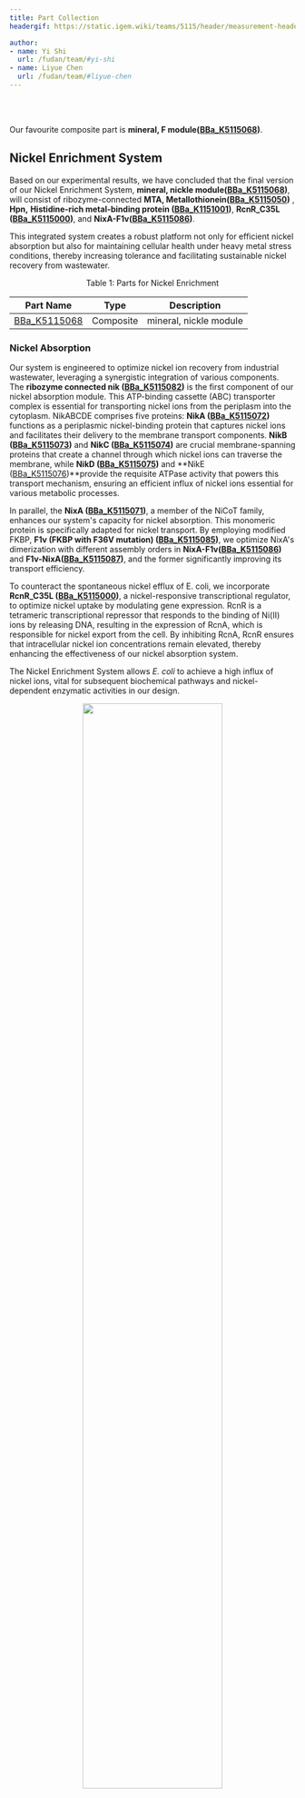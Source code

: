 ```yaml
---
title: Part Collection
headergif: https://static.igem.wiki/teams/5115/header/measurement-header.gif

author:
- name: Yi Shi
  url: /fudan/team/#yi-shi
- name: Liyue Chen
  url: /fudan/team/#liyue-chen
---
```


<br><br>

Our favourite composite part is **mineral, F module([BBa_K5115068](https://parts.igem.org/Part:BBa_K5115068))**.

## Nickel Enrichment System

Based on our experimental results, we have concluded that the final version of our Nickel Enrichment System, **mineral, nickle module([BBa_K5115068]([BBa_K5115068](https://parts.igem.org/Part:BBa_K5115068)))**, will consist of ribozyme-connected **MTA, Metallothionein([BBa_K5115050](https://parts.igem.org/Part:BBa_K5115050))** , **Hpn,** **Histidine-rich metal-binding protein ([BBa_K1151001](https://parts.igem.org/Part:BBa_K1151001))**, **RcnR_C35L ([BBa_K5115000](https://parts.igem.org/Part:BBa_K5115000))**, and **NixA-F1v([BBa_K5115086](https://parts.igem.org/Part:BBa_K5115086))**. 

This integrated system creates a robust platform not only for efficient nickel absorption but also for maintaining cellular health under heavy metal stress conditions, thereby increasing tolerance and facilitating sustainable nickel recovery from wastewater.

<div style="text-align: center;">
   <p>Table 1: Parts for Nickel Enrichment</p>
</div>

| Part Name                                                | Type      | Description             |
| -------------------------------------------------------- | --------- | ----------------------- |
| [BBa_K5115068](https://parts.igem.org/Part:BBa_K5115068) | Composite | mineral,  nickle module |

### Nickel Absorption

Our system is engineered to optimize nickel ion recovery from industrial wastewater, leveraging a synergistic integration of various components. The **ribozyme connected nik ([BBa_K5115082](https://parts.igem.org/Part:BBa_K5115082))** is the first component of our nickel absorption module. This ATP-binding cassette (ABC) transporter complex is essential for transporting nickel ions from the periplasm into the cytoplasm. NikABCDE comprises five proteins: **NikA ([BBa_K5115072](https://parts.igem.org/Part:BBa_K5115072))** functions as a periplasmic nickel-binding protein that captures nickel ions and facilitates their delivery to the membrane transport components. **NikB ([BBa_K5115073](https://parts.igem.org/Part:BBa_K5115073))** and **NikC ([BBa_K5115074](https://parts.igem.org/Part:BBa_K5115074))** are crucial membrane-spanning proteins that create a channel through which nickel ions can traverse the membrane, while **NikD ([BBa_K5115075](https://parts.igem.org/Part:BBa_K5115075))** and **NikE ([BBa_K5115076](https://parts.igem.org/Part:BBa_K5115076))**provide the requisite ATPase activity that powers this transport mechanism, ensuring an efficient influx of nickel ions essential for various metabolic processes.

In parallel, the **NixA ([BBa_K5115071](https://parts.igem.org/Part:BBa_K5115071))**, a member of the NiCoT family, enhances our system's capacity for nickel absorption. This monomeric protein is specifically adapted for nickel transport. By employing modified FKBP, **F1v (FKBP with F36V mutation) ([BBa_K5115085](https://parts.igem.org/Part:BBa_K5115085))**, we optimize NixA's dimerization with different assembly orders in **NixA-F1v([BBa_K5115086](https://parts.igem.org/Part:BBa_K5115086))** and **F1v-NixA([BBa_K5115087](https://parts.igem.org/Part:BBa_K5115087))**, and the former significantly improving its transport efficiency.

To counteract the spontaneous nickel efflux of E. coli, we incorporate **RcnR_C35L ([BBa_K5115000](https://parts.igem.org/Part:BBa_K5115000))**, a nickel-responsive transcriptional regulator, to optimize nickel uptake by modulating gene expression. RcnR is a tetrameric transcriptional repressor that responds to the binding of Ni(II) ions by releasing DNA, resulting in the expression of RcnA, which is responsible for nickel export from the cell. By inhibiting RcnA, RcnR ensures that intracellular nickel ion concentrations remain elevated, thereby enhancing the effectiveness of our nickel absorption system. 

The Nickel Enrichment System allows *E. coli* to achieve a high influx of nickel ions, vital for subsequent biochemical pathways and nickel-dependent enzymatic activities in our design.

<div style="text-align: center;" id="fig-1">
<img src="https://static.igem.wiki/teams/4765/wiki/czy/prap-1-czy.png"
style='width:70%'>
<br>
<div>
<p><small style="color: gray">Figure 1: Mechanistic Overview of Nickel Uptake.
   <br>
  This diagram illustrates the interaction and functions of the nik operon, NixA transporter, RcnR regulator, and NixA-F1v in facilitating nickel ion absorption <em>E. coli</em></small></p>
</div>
</div>

<div style="text-align: center;">
   <p>Table 2: Parts for Nickel Absorption</p>
</div>

| Part Name                                                | Type      | Description                                                  |
| -------------------------------------------------------- | --------- | ------------------------------------------------------------ |
| [BBa_K5115000](https://parts.igem.org/Part:BBa_K5115000) | Coding    | RcnR_C35L – nickel-responsive transcriptional regulator that modulates gene expression for nickel homeostasis. |
| [BBa_K5115050](https://parts.igem.org/Part:BBa_K5115050) | Coding    | Metallothionein from *Pisum sativum* for heavy metal binding, protecting cells from nickel toxicity. |
| [BBa_K5115071](https://parts.igem.org/Part:BBa_K5115071) | Coding    | NixA – nickel transporter, enhanced dimerization via FKBP for improved transport efficiency. |
| [BBa_K5115072](https://parts.igem.org/Part:BBa_K5115072) | Coding    | NikA – periplasmic nickel-binding protein, essential for nickel ion capture and delivery to transport components. |
| [BBa_K5115073](https://parts.igem.org/Part:BBa_K5115073) | Coding    | NikB – integral membrane protein that forms part of the transport channel for nickel ions. |
| [BBa_K5115074](https://parts.igem.org/Part:BBa_K5115074) | Coding    | NikC – integral membrane protein facilitating the movement of nickel ions across the membrane. |
| [BBa_K5115075](https://parts.igem.org/Part:BBa_K5115075) | Coding    | NikD – ATPase that powers the transporter, essential for the active transport of nickel ions. |
| [BBa_K5115076](https://parts.igem.org/Part:BBa_K5115076) | Coding    | NikE – ATP-binding component crucial for the proper functioning and assembly of the NikABCDE operon. |
| [BBa_K5115077](https://parts.igem.org/Part:BBa_K5115077) | Composite | ribozyme+RBS+nikA+stem-loop                                  |
| [BBa_K5115078](https://parts.igem.org/Part:BBa_K5115078) | Composite | ribozyme+RBS+nikB+stem-loop                                  |
| [BBa_K5115079](https://parts.igem.org/Part:BBa_K5115079) | Composite | ribozyme+RBS+nikC+stem-loop                                  |
| [BBa_K5115080](https://parts.igem.org/Part:BBa_K5115080) | Composite | ribozyme+RBS+nikD+stem-loop                                  |
| [BBa_K5115081](https://parts.igem.org/Part:BBa_K5115081) | Composite | ribozyme+RBS+nikE+stem-loop                                  |
| [BBa_K5115082](https://parts.igem.org/Part:BBa_K5115082) | Composite | ribozyme  connected nik - Post-transcriptional regulation element for the nik operon. |
| [BBa_K5115085](https://parts.igem.org/Part:BBa_K5115085) | Coding    | F1v (FKBP with F36V mutation) -                              |
| [BBa_K5115086](https://parts.igem.org/Part:BBa_K5115086) | Composite | NixA-F1v -                                                   |
| [BBa_K5115087](https://parts.igem.org/Part:BBa_K5115087) | Composite | F1v-NixA -                                                   |

### Nickel Tolerance

To enhance nickel tolerance in our engineered *E. coli*, we integrate **Hpn,** **Histidine-rich metal-binding protein ([BBa_K1151001](https://parts.igem.org/Part:BBa_K1151001)) **and **MTA, Metallothionein([BBa_K5115050](https://parts.igem.org/Part:BBa_K5115050))** leveraging their unique properties to mitigate nickel toxicity while optimizing absorption.

**Histidine-rich metal-binding protein ([BBa_K1151001](https://parts.igem.org/Part:BBa_K1151001))** , is a crucial component of our nickel tolerance strategy. This protein, derived from *Helicobacter pylori*, is characterized by its high histidine content. Its structure allows it to exist in various multimeric forms in solution. The primary function of Hpn is to bind nickel ions, with the ability to sequester up to five Ni²⁺ ions per monomer in a pH-dependent manner (optimal at pH 7.4). This property is essential for maintaining nickel homeostasis within the bacterial cell, especially in environments with elevated metal concentrations. By binding and storing excess nickel, Hpn prevents harmful interactions between nickel ions and cellular machinery, thereby promoting the survival and functionality of *E. coli* in nickel-rich conditions.

Our improved construct, **Ribozyme + RBS + Hpn + stem-loop([BBa_K5115036](https://parts.igem.org/Part:BBa_K5115036))**, is designed to enhance the expression of Hpn within our ribozyme-assisted polycistronic co-expression system. This system ensures robust expression of Hpn, facilitating effective nickel detoxification.

In addition to Hpn, we incorporate **MTA, Metallothionein([BBa_K5115050](https://parts.igem.org/Part:BBa_K5115050))** , sourced from *Pisum sativum*. MTA is a cysteine-rich protein known for its high binding affinity for various heavy metals, including nickel. By sequestering excess nickel ions, MTA further reduces the potential cytotoxic effects associated with elevated nickel levels. This dual strategy, combining Hpn and MTA, enhances the overall nickel absorptivity of our engineered bacteria while simultaneously minimizing the harmful effects of nickel accumulation.

Together, the synergistic action of **Ribozyme + RBS + Hpn + stem-loop([BBa_K5115036](https://parts.igem.org/Part:BBa_K5115036))**, and **MTA, Metallothionein([BBa_K5115050](https://parts.igem.org/Part:BBa_K5115050))** establishes a comprehensive tolerance mechanism. This integrated system not only supports the effective uptake of nickel ions but also ensures that *E. coli* can thrive in challenging environments characterized by fluctuating metal concentrations.

<div style="text-align: center;" id="fig-1">
<img src="https://static.igem.wiki/teams/4765/wiki/czy/prap-1-czy.png"
style='width:70%'>
<br>
<div>
<p><small style="color: gray">Figure 2: Mechanistic Overview of Nickel Tolerance.
   <br>
  This diagram illustrates the interaction and functions of the Hpn and MTA in facilitating nickel ion recovery and tolerance in <em>E. coli</em></small></p>
</div>
</div>

<div style="text-align: center;">
   <p>Table 3: Parts for Nickel Tolerance</p>
</div>

| Part Name                                                | Type   | Description                                                  |
| -------------------------------------------------------- | ------ | ------------------------------------------------------------ |
| [BBa_K5115050](https://parts.igem.org/Part:BBa_K5115050) | Coding | MTA, Metallothionein – cysteine-rich protein that binds excess nickel, reducing cytotoxicity and improving tolerance. |
| [BBa_K5115036](https://parts.igem.org/Part:BBa_K5115050) | Coding | Ribozyme + RBS + Hpn – histidine-rich protein that sequesters nickel ions, protecting cells from nickel toxicity. |

## Survival System

### Anti-phage

To ensure the viability of our engineered *E. coli* in semi-open environments, such as wastewater treatment facilities, we developed an Anti-phage Survival System utilizing **YejM(BBa_K5115070)**, a critical anti-adaptor protein. YejM plays a key role in regulating the synthesis of lipopolysaccharide (LPS), a major component of the *E. coli* outer membrane. By inhibiting the degradation of LpxC, an enzyme required for LPS biosynthesis, YejM ensures stable LPS levels, which in turn enhances the bacterial membrane's integrity. This stronger outer membrane serves as a protective barrier, reducing susceptibility to phage infection.

YejM competes with FtsH, a membrane-bound protease, for interaction with LapB, preventing FtsH from degrading LpxC. This mechanism indirectly elevates LPS production, fortifying the bacterial defense against environmental stressors, including phages.

To validate the anti-phage effectiveness of YejM, we introduced the YejM gene into *E. coli TG1* strains, which carry type IV pili required for infection by M13KO7 phages. We observed significantly fewer colonies in YejM-expressing strains on dual-antibiotic plates following phage exposure, indicating a marked reduction in phage infection. This suggests that increased LPS production creates a physical barrier, lowering the efficiency of phage binding and entry.

In conclusion, the system based on YejM provides a robust strategy to protect *E. coli* against phages in complex environments, ensuring the stable functionality of our MINERAL system for industrial applications.

<div style="text-align: center;">
   <p>Table 4: Parts for Anti-phage</p>
</div>

| Part Name                                                | Type   | Description                                                  |
| -------------------------------------------------------- | ------ | ------------------------------------------------------------ |
| [BBa_K5115070](https://parts.igem.org/Part:BBa_K5115070) | Coding | YejM – anti-adaptor protein that regulates LPS synthesis, indirectly improving *E. coli* survival and enhancing phage resistance. |

### Anti-freeze & Anti-UV

Our engineered *E. coli* strains, optimized for nickel absorption, require resilient survival mechanisms to flourish in demanding working conditions. The integration of Anti-freeze and Anti-UV modules is essential for various reasons. We extend our sincere gratitude to **[Fudan iGEM 2023](https://2023.igem.wiki/fudan/part-collection/#survival-system)** for providing the plasmids that enhance our strains' anti-freeze and anti-desiccation capabilities.

The Anti-freeze module includes the protein **AnAFP ([BBa_K4765015](https://parts.igem.org/Part:BBa_K4765015))**, which enhances resistance to freezing temperatures. Additionally, we have incorporated the *H. ex* mtSSB protein, derived from tardigrades. This protein provides anti-desiccation properties, ensuring robust survival in harsh conditions.

For Anti-desiccation, we utilize the protein **SAHS protein ([BBa_K2306003](https://parts.igem.org/Part:BBa_K2306003))**, which is essential for preventing cell damage in dry environments. This capability is critical for maintaining bacterial viability during periods of low moisture, which may occur in industrial processes.

Together, these modules enhance the *E. coli*'s resilience, allowing it to withstand extreme cold and desiccation, which are vital for successful colonization and operation in extraterrestrial and challenging terrestrial environments.

## Microparticle System

The Microparticle System aims to create a specialized microenvironment within *E. coli* for the effective reduction of bioaccumulated nickel ions into nickel microparticles. Central to this process is Ni/Fe hydrogenase, a key enzyme that facilitates the transition of nickel ions into metallic nanoparticles through a reversible catalytic reaction.

Based on our experimental results, we have concluded that the final version of our Microparticle System, will consist of the hydrogenase-related components essential for nickel reduction including **mineral, F module ([BBa_K5115067](https://parts.igem.org/Part:BBa_K5115067))**, which includes the part **hox and hyp, with EP targeted hoxF([BBa_K5115063](https://parts.igem.org/Part:BBa_K5115063))** and **cso, without csoS3([BBa_K5115065](https://parts.igem.org/Part:BBa_K5115065))**, while the alternative, **mineral, U module ([BBa_K5115066](https://parts.igem.org/Part:BBa_K5115066))**has been set aside due to its lesser efficacy in our trials.

This integrated system provides a reliable framework for the effective reduction of nickel ions into less harmful forms, promoting not only efficient nickel recovery but also enhancing the resilience of our engineered *E. coli* strains in challenging environmental conditions.

<div style="text-align: center;">
   <p>Table5: Parts for Microparticle System</p>
</div>

| Part Name                                                | Type      | Description       |
| -------------------------------------------------------- | --------- | ----------------- |
| [BBa_K5115066](https://parts.igem.org/Part:BBa_K5115066) | Composite | mineral, U module |
| [BBa_K5115067](https://parts.igem.org/Part:BBa_K5115067) | Composite | mineral, F module |

### Hydrogenase-Mediated Nickel Ion Reduction

The hydrogenase component of our microparticle system plays a crucial role in the bioconversion of nickel ions into nickel microparticles. This system incorporates several key parts, including the **hox and hyp operon([BBa_K5115020](https://parts.igem.org/Part:BBa_K5115020))** to enhance functionality and efficiency.

The **hox operon** consists of multiple genes that work collaboratively to facilitate hydrogen production and nickel reduction. **hoxF ([BBa_K5115001](https://parts.igem.org/Part:BBa_K5115001))** encodes the core hydrogenase subunit, which catalyzes the conversion of protons and electrons into molecular hydrogen. This process is crucial for providing the reducing power needed for nickel ion reduction. The subunits **hoxU ([BBa_K5115003](https://parts.igem.org/Part:BBa_K5115003))**, **hoxY ([BBa_K5115004](https://parts.igem.org/Part:BBa_K5115004))**, **hoxH ([BBa_K5115005](https://parts.igem.org/Part:BBa_K5115005))**, **hoxW ([BBa_K5115006](https://parts.igem.org/Part:BBa_K5115006))**, and **hoxI ([BBa_K5115007](https://parts.igem.org/Part:BBa_K5115007))** contribute to the stability, electron transfer, and assembly of the hydrogenase complex, ensuring its optimal performance during nickel reduction.

The **hyp operon** plays a critical role in the maturation of hydrogenase, with **hypA ([BBa_K5115008](https://parts.igem.org/Part:BBa_K5115008))**, **hypB ([BBa_K5115009](https://parts.igem.org/Part:BBa_K5115009))**, and **hypF ([BBa_K5115010](https://parts.igem.org/Part:BBa_K5115010))** working together to facilitate the delivery of the necessary nickel cofactor to the enzyme. Specifically, hypA and **hypB** are involved in nickel binding and transport, ensuring that the hydrogenase subunits receive the required metal ions for optimal activity. HypF assists in the assembly of the hydrogenase complex by stabilizing its structure during maturation.

Through the synergistic integration of the hox and hyp operon, our system effectively enhances hydrogen production and enables the reduction of nickel ions into nanoparticles, thereby maximizing the efficiency of nickel recovery from industrial wastewater.

<div style="text-align: center;">
   <p>Table 6: Parts for Hydrogenase-Mediated Nickel Ion Reduction</p>
</div>

| Part Name                                                | Type      | Description                                   |
| -------------------------------------------------------- | --------- | --------------------------------------------- |
| [BBa_K5115001](https://parts.igem.org/Part:BBa_K5115001) | Coding    | hoxF                                          |
| [BBa_K5115003](https://parts.igem.org/Part:BBa_K5115003) | Coding    | hoxU                                          |
| [BBa_K5115004](https://parts.igem.org/Part:BBa_K5115004) | Coding    | hoxY                                          |
| [BBa_K5115005](https://parts.igem.org/Part:BBa_K5115005) | Coding    | hoxH                                          |
| [BBa_K5115006](https://parts.igem.org/Part:BBa_K5115006) | Coding    | hoxW                                          |
| [BBa_K5115007](https://parts.igem.org/Part:BBa_K5115007) | Coding    | hoxI                                          |
| [BBa_K5115008](https://parts.igem.org/Part:BBa_K5115008) | Coding    | hypA                                          |
| [BBa_K5115009](https://parts.igem.org/Part:BBa_K5115009) | Coding    | hypB                                          |
| [BBa_K5115010](https://parts.igem.org/Part:BBa_K5115010) | Coding    | hypF                                          |
| [BBa_K5115011](https://parts.igem.org/Part:BBa_K5115011) | Composite | ribozyme+RBS+hoxF+stem-loop                   |
| [BBa_K5115012](https://parts.igem.org/Part:BBa_K5115012) | Composite | ribozyme+RBS+hoxU+stem-loop                   |
| [BBa_K5115013](https://parts.igem.org/Part:BBa_K5115013) | Composite | ribozyme+RBS+hoxY+stem-loop                   |
| [BBa_K5115014](https://parts.igem.org/Part:BBa_K5115014) | Composite | ribozyme+RBS+hoxH+stem-loop                   |
| [BBa_K5115015](https://parts.igem.org/Part:BBa_K5115015) | Composite | ribozyme+RBS+hoxW+stem-loop                   |
| [BBa_K5115016](https://parts.igem.org/Part:BBa_K5115016) | Composite | ribozyme+RBS+hoxI+stem-loop                   |
| [BBa_K5115017](https://parts.igem.org/Part:BBa_K5115017) | Composite | ribozyme+RBS+hypA+stem-loop                   |
| [BBa_K5115018](https://parts.igem.org/Part:BBa_K5115018) | Composite | ribozyme+RBS+hypB+stem-loop                   |
| [BBa_K5115018](https://parts.igem.org/Part:BBa_K5115018) | Composite | ribozyme+RBS+hypB+stem-loop                   |
| [BBa_K5115019](https://parts.igem.org/Part:BBa_K5115019) | Composite | ribozyme+RBS+hypF+stem-loop                   |
| [BBa_K5115020](https://parts.igem.org/Part:BBa_K5115020) | DNA       | hox and hyp operon                            |
| [BBa_K5115021](https://parts.igem.org/Part:BBa_K5115021) | DNA       | linker1 for hox and hyp                       |
| [BBa_K5115022](https://parts.igem.org/Part:BBa_K5115022) | DNA       | linker2 for hox and hyp                       |
| [BBa_K5115023](https://parts.igem.org/Part:BBa_K5115023) | DNA       | linker3 for hox and hyp                       |
| [BBa_K5115024](https://parts.igem.org/Part:BBa_K5115024) | DNA       | linker4 for hox and hyp                       |
| [BBa_K5115025](https://parts.igem.org/Part:BBa_K5115025) | DNA       | linker5 for hox and hyp                       |
| [BBa_K5115051](https://parts.igem.org/Part:BBa_K5115051) | Composite | ribozyme connected  hox and hyp               |
| [BBa_K5115052](https://parts.igem.org/Part:BBa_K5115052) | Composite | ribozyme connected hox and hyp, without  hoxF |
| [BBa_K5115053](https://parts.igem.org/Part:BBa_K5115053) | Composite | ribozyme connected hox and hyp, without  hoxU |

### α-carboxysomes Compartmentalization

Our system incorporates a carboxysome module designed to enhance the efficiency of nickel fixation and support nickel ion reduction processes. The carboxysome-related components are essential for the formation of these specialized organelles within *E. coli*.

The **csoS1A ([BBa_K5115030](https://parts.igem.org/Part:BBa_K5115030))**, **csoS1B ([BBa_K5115031](https://parts.igem.org/Part:BBa_K5115031))**, **csoS1C ([BBa_K5115030](https://parts.igem.org/Part:BBa_K5115031))**, **csoS1D ([BBa_K5115032](https://parts.igem.org/Part:BBa_K5115032))**, **csoS2 ([BBa_K5115026](https://parts.igem.org/Part:BBa_K5115026))**, and **csoS3 ([BBa_K5115027](https://parts.igem.org/Part:BBa_K5115027))** proteins are integral to the structural integrity of carboxysomes. These proteins form the shell of the carboxysome, providing a protective environment for carbon fixation enzymes.

Specifically, **csoS1A**, **csoS1B**, and **csoS1C** contribute to the outer layer of the carboxysome, while **csoS2** and **csoS3** play roles in stabilizing the shell structure, ensuring that the carboxysome remains intact under various cellular conditions. The inclusion of **csoS4A ([BBa_K5115055](https://parts.igem.org/Part:BBa_K5115055))** and **csoS4B ([BBa_K5115028](https://parts.igem.org/Part:BBa_K5115028))** further enhances the structural assembly and functionality of the carboxysome, facilitating the encapsulation of carbon fixation enzymes like RuBisCO.

In our design, we omitted the **csoS3 ([BBa_K5115027](https://parts.igem.org/Part:BBa_K5115027))** gene, as previous studies have shown that it is not essential for carboxysome assembly or function. While it does enhance carboxysome stability, its absence does not significantly affect shell formation or carbon fixation. Therefore, we chose to streamline our plasmid design by excluding this component while retaining the key structural proteins needed for effective carboxysome formation.

The components of the carboxysome module in our system are derived from a plasmid reported in the literature, which contains the genetic sequences necessary for the assembly and function of carboxysomes in *E. coli*. The overall design not only supports nickel ion reduction but also promotes enhanced carbon capture, thereby contributing to a more sustainable bioprocess.

<div style="text-align: center;">
   <p>Table 7: Parts for α-carboxysomes Compartmentalization</p>
</div>

| Part Name                                                | Type   | Description        |
| -------------------------------------------------------- | ------ | ------------------ |
| [BBa_K5115026](https://parts.igem.org/Part:BBa_K5115026) | Coding | csoS2              |
| [BBa_K5115027](https://parts.igem.org/Part:BBa_K5115027) | Coding | csoS3              |
| [BBa_K5115028](https://parts.igem.org/Part:BBa_K5115028) | Coding | csoS4B             |
| [BBa_K5115029](https://parts.igem.org/Part:BBa_K5115029) | Coding | csoS1C             |
| [BBa_K5115030](https://parts.igem.org/Part:BBa_K5115030) | Coding | csoS1A             |
| [BBa_K5115031](https://parts.igem.org/Part:BBa_K5115031) | Coding | csoS1B             |
| [BBa_K5115032](https://parts.igem.org/Part:BBa_K5115032) | Coding | csoS1D             |
| [BBa_K5115034](https://parts.igem.org/Part:BBa_K5115034) | DNA    | csoS operon        |
| [BBa_K5115044](https://parts.igem.org/Part:BBa_K5115044) | DNA    | linker1            |
| [BBa_K5115045](https://parts.igem.org/Part:BBa_K5115045) | DNA    | linker2            |
| [BBa_K5115046](https://parts.igem.org/Part:BBa_K5115046) | DNA    | linker3            |
| [BBa_K5115047](https://parts.igem.org/Part:BBa_K5115047) | DNA    | linker4            |
| [BBa_K5115048](https://parts.igem.org/Part:BBa_K5115048) | DNA    | linker5            |
| [BBa_K5115049](https://parts.igem.org/Part:BBa_K5115049) | DNA    | linker6            |
| [BBa_K5115055](https://parts.igem.org/Part:BBa_K5115055) | Coding | csoS4A             |
| [BBa_K5115065](https://parts.igem.org/Part:BBa_K5115065) | DNA    | cso, without csoS3 |

### Peptide Encapsulation

The Peptide Encapsulation (EP) module is designed to facilitate the effective encapsulation of enzymes within the carboxysome structure, enhancing the efficiency of biochemical reactions. **EP ([BBa_K5115002](https://parts.igem.org/Part:BBa_K5115002))**  serves as a linker that connects the target enzymes to the carboxysome, ensuring proper localization and functionality.

In our experimental design, EP is integrated into several composite parts, each serving a specific linking purpose. The part **hoxF fused with EP ([BBa_K5115058](https://parts.igem.org/Part:BBa_K5115058))** or **hoxU fused with EP ([BBa_K5115059](https://parts.igem.org/Part:BBa_K5115059))** combines the hoxF or hoxU gene, responsible for encoding a hydrogenase subunit, with EP, facilitating the targeted delivery of the hydrogenase into the carboxysome. 

The composite parts **ribozyme+RBS+hoxF-GS-EP+stem-loop ([BBa_K5115061](https://parts.igem.org/Part:BBa_K5115061))** and **ribozyme+RBS+hoxU-GS-EP+stem-loop ([BBa_K5115062](https://parts.igem.org/Part:BBa_K5115062))** both incorporate a ribozyme, ribosome binding site (RBS), and their respective hydrogenase genes (hoxF or hoxU) fused with EP and a stem-loop structure. This design ensures the efficient expression and encapsulation of the hydrogenase subunits within the carboxysome, promoting optimal enzyme functionality.

Additionally, the parts **hox and hyp, with EP targeted hoxF ([BBa_K5115063](https://parts.igem.org/Part:BBa_K5115063))** and **hox and hyp, with EP targeted hoxU ([BBa_K5115064](https://parts.igem.org/Part:BBa_K5115064))** contain the hox and hyp genes, with EP specifically targeting hoxF and hoxU, respectively, for encapsulation. This design allows for the coordinated expression and delivery of both hydrogenase and helper proteins within the carboxysome, facilitating efficient encapsulation and function.

By utilizing the EP module, our system can enhance enzyme activity and stability within the carboxysome, promoting efficient nickel ion reduction and carbon fixation processes.

<div style="text-align: center;">
   <p>Table 8: Parts for Peptide Encapsulation</p>
</div>

| Part Name                                                | Type      | Description                        |
| -------------------------------------------------------- | --------- | ---------------------------------- |
| [BBa_K5115002](https://parts.igem.org/Part:BBa_K5115002) | Coding    | EP                                 |
| [BBa_K5115058](https://parts.igem.org/Part:BBa_K5115058) | Coding    | hoxF fused with EP                 |
| [BBa_K5115059](https://parts.igem.org/Part:BBa_K5115059) | Composite | hoxU fused with EP                 |
| [BBa_K5115061](https://parts.igem.org/Part:BBa_K5115061) | Composite | ribozyme+RBS+hoxF-GS-EP+stem-loop  |
| [BBa_K5115062](https://parts.igem.org/Part:BBa_K5115062) | Composite | ribozyme+RBS+hoxU-GS-EP+stem-loop  |
| [BBa_K5115063](https://parts.igem.org/Part:BBa_K5115063) | Composite | hox and hyp, with EP targeted hoxF |
| [BBa_K5115064](https://parts.igem.org/Part:BBa_K5115064) | Composite | hox and hyp, with EP targeted hoxU |

In summary, the Microparticle System harnesses the collaborative power of hydrogenase enzymes, carboxysome compartments, and encapsulation peptides to drive an innovative approach for nickel reduction in *E. coli*. This integrated module not only advances the biotechnological potential of engineered microorganisms but also addresses environmental concerns related to nickel contamination by converting harmful ions into less toxic nanoparticles.

## Hydrogen supply System

To ensure an adequate supply of hydrogen for our engineered *E. coli* strains, we have established a symbiotic system that leverages cyanobacteria for hydrogen production. This approach is vital for providing the necessary hydrogen for hydrogenase-mediated nickel reduction. We are immensely grateful for the plasmids provided by Fudan iGEM 2023, including *CscB* ([BBa_K4115045](https://parts.igem.org/Part:BBa_K4115045)) and *SacC* ([BBa_K4115017](https://parts.igem.org/Part:BBa_K4115017)), provided by [ShanghaiTech-China iGEM 2023](https://2024.igem.wiki/shanghaitech-china/), which facilitate the integration of hydrogen production with our *E. coli* hydrogen utilization pathway.


## References
[^1]: 
[^]: 
